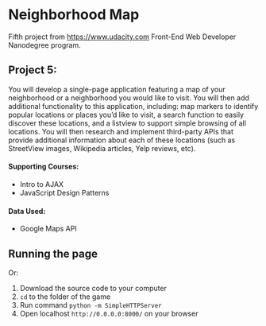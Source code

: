 # Neighborhood Map

Fifth project from https://www.udacity.com Front-End Web Developer Nanodegree program.

## Project 5:

You will develop a single-page application featuring a map of your neighborhood or a neighborhood you would like to visit. You will then add additional functionality to this application, including: map markers to identify popular locations or places you’d like to visit, a search function to easily discover these locations, and a listview to support simple browsing of all locations. You will then research and implement third-party APIs that provide additional information about each of these locations (such as StreetView images, Wikipedia articles, Yelp reviews, etc).

#### Supporting Courses:
* Intro to AJAX
* JavaScript Design Patterns

#### Data Used:
* Google Maps API

<!-- * TODO: Some other -->

## Running the page
<!-- TODO: Live site [link here](http://desinni.github.io/TO-DO) -->

Or:

1. Download the source code to your computer
2. `cd` to the folder of the game
3. Run command `python -m SimpleHTTPServer`
4. Open localhost `http://0.0.0.0:8000/` on your browser
